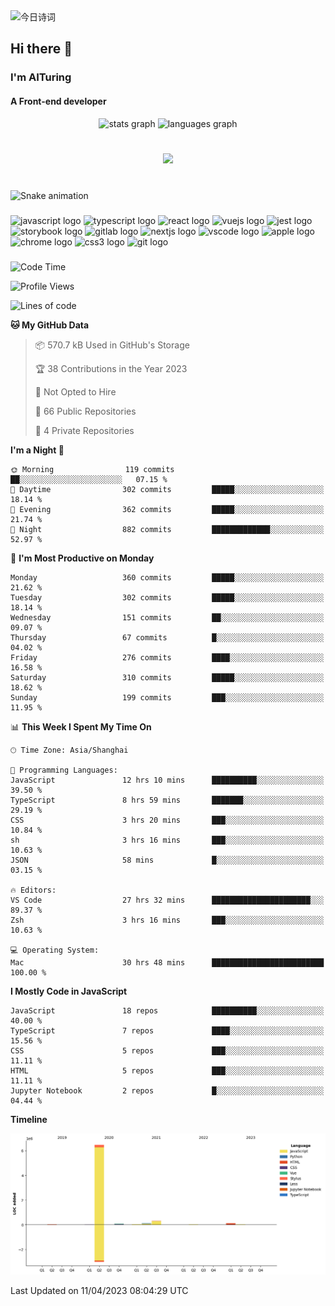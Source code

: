 <img alt="今日诗词" src="https://v2.jinrishici.com/one.svg?font-size=30&spacing=2&color=skyblue" style="max-width:100%; display: block; margin: 0 auto;">

## Hi there 👋
### I'm AITuring
#### A Front-end developer

<div align="center">
  <img src="https://github-readme-stats.vercel.app/api?username=AITuring&hide_title=false&hide_rank=false&show_icons=true&include_all_commits=true&count_private=true&disable_animations=false&theme=dracula&locale=en&hide_border=false&order=1" height="150" alt="stats graph"  />
  <img src="https://github-readme-stats.vercel.app/api/top-langs?username=AITuring&locale=en&hide_title=false&layout=compact&card_width=320&langs_count=5&theme=dracula&hide_border=false&order=2" height="150" alt="languages graph"  />
</div>

###

<br clear="both">

<div align="center">
  <img src="https://profile-counter.glitch.me/AITuring/count.svg?"  />
</div>

###

<br clear="both">

<img src="https://raw.githubusercontent.com/AITuring/aituring/pull/new/output/snake.svg" alt="Snake animation" />

###

<div align="left">
  <img src="https://cdn.jsdelivr.net/gh/devicons/devicon/icons/javascript/javascript-original.svg" height="40" width="52" alt="javascript logo"  />
  <img src="https://cdn.jsdelivr.net/gh/devicons/devicon/icons/typescript/typescript-original.svg" height="40" width="52" alt="typescript logo"  />
  <img src="https://cdn.jsdelivr.net/gh/devicons/devicon/icons/react/react-original.svg" height="40" width="52" alt="react logo"  />
  <img src="https://cdn.jsdelivr.net/gh/devicons/devicon/icons/vuejs/vuejs-original.svg" height="40" width="52" alt="vuejs logo"  />
  <img src="https://cdn.jsdelivr.net/gh/devicons/devicon/icons/jest/jest-plain.svg" height="40" width="52" alt="jest logo"  />
  <img src="https://cdn.jsdelivr.net/gh/devicons/devicon/icons/storybook/storybook-original.svg" height="40" width="52" alt="storybook logo"  />
  <img src="https://cdn.jsdelivr.net/gh/devicons/devicon/icons/gitlab/gitlab-original.svg" height="40" width="52" alt="gitlab logo"  />
  <img src="https://cdn.jsdelivr.net/gh/devicons/devicon/icons/nextjs/nextjs-original.svg" height="40" width="52" alt="nextjs logo"  />
  <img src="https://cdn.jsdelivr.net/gh/devicons/devicon/icons/vscode/vscode-original.svg" height="40" width="52" alt="vscode logo"  />
  <img src="https://cdn.jsdelivr.net/gh/devicons/devicon/icons/apple/apple-original.svg" height="40" width="52" alt="apple logo"  />
  <img src="https://cdn.jsdelivr.net/gh/devicons/devicon/icons/chrome/chrome-original.svg" height="40" width="52" alt="chrome logo"  />
  <img src="https://cdn.jsdelivr.net/gh/devicons/devicon/icons/css3/css3-original.svg" height="40" width="52" alt="css3 logo"  />
  <img src="https://cdn.jsdelivr.net/gh/devicons/devicon/icons/git/git-original.svg" height="40" width="52" alt="git logo"  />
</div>

###
<!--START_SECTION:waka-->
![Code Time](http://img.shields.io/badge/Code%20Time-4%2C237%20hrs%2051%20mins-blue)

![Profile Views](http://img.shields.io/badge/Profile%20Views-0-blue)

![Lines of code](https://img.shields.io/badge/From%20Hello%20World%20I%27ve%20Written-7.2%20million%20lines%20of%20code-blue)

**🐱 My GitHub Data** 

> 📦 570.7 kB Used in GitHub's Storage 
 > 
> 🏆 38 Contributions in the Year 2023
 > 
> 🚫 Not Opted to Hire
 > 
> 📜 66 Public Repositories 
 > 
> 🔑 4 Private Repositories 
 > 
**I'm a Night 🦉** 

```text
🌞 Morning                119 commits         ██░░░░░░░░░░░░░░░░░░░░░░░   07.15 % 
🌆 Daytime                302 commits         █████░░░░░░░░░░░░░░░░░░░░   18.14 % 
🌃 Evening                362 commits         █████░░░░░░░░░░░░░░░░░░░░   21.74 % 
🌙 Night                  882 commits         █████████████░░░░░░░░░░░░   52.97 % 
```
📅 **I'm Most Productive on Monday** 

```text
Monday                   360 commits         █████░░░░░░░░░░░░░░░░░░░░   21.62 % 
Tuesday                  302 commits         █████░░░░░░░░░░░░░░░░░░░░   18.14 % 
Wednesday                151 commits         ██░░░░░░░░░░░░░░░░░░░░░░░   09.07 % 
Thursday                 67 commits          █░░░░░░░░░░░░░░░░░░░░░░░░   04.02 % 
Friday                   276 commits         ████░░░░░░░░░░░░░░░░░░░░░   16.58 % 
Saturday                 310 commits         █████░░░░░░░░░░░░░░░░░░░░   18.62 % 
Sunday                   199 commits         ███░░░░░░░░░░░░░░░░░░░░░░   11.95 % 
```


📊 **This Week I Spent My Time On** 

```text
🕑︎ Time Zone: Asia/Shanghai

💬 Programming Languages: 
JavaScript               12 hrs 10 mins      ██████████░░░░░░░░░░░░░░░   39.50 % 
TypeScript               8 hrs 59 mins       ███████░░░░░░░░░░░░░░░░░░   29.19 % 
CSS                      3 hrs 20 mins       ███░░░░░░░░░░░░░░░░░░░░░░   10.84 % 
sh                       3 hrs 16 mins       ███░░░░░░░░░░░░░░░░░░░░░░   10.63 % 
JSON                     58 mins             █░░░░░░░░░░░░░░░░░░░░░░░░   03.15 % 

🔥 Editors: 
VS Code                  27 hrs 32 mins      ██████████████████████░░░   89.37 % 
Zsh                      3 hrs 16 mins       ███░░░░░░░░░░░░░░░░░░░░░░   10.63 % 

💻 Operating System: 
Mac                      30 hrs 48 mins      █████████████████████████   100.00 % 
```

**I Mostly Code in JavaScript** 

```text
JavaScript               18 repos            ██████████░░░░░░░░░░░░░░░   40.00 % 
TypeScript               7 repos             ████░░░░░░░░░░░░░░░░░░░░░   15.56 % 
CSS                      5 repos             ███░░░░░░░░░░░░░░░░░░░░░░   11.11 % 
HTML                     5 repos             ███░░░░░░░░░░░░░░░░░░░░░░   11.11 % 
Jupyter Notebook         2 repos             █░░░░░░░░░░░░░░░░░░░░░░░░   04.44 % 
```



**Timeline**

![Lines of Code chart](https://raw.githubusercontent.com/AITuring/AITuring/main/assets/bar_graph.png)


 Last Updated on 11/04/2023 08:04:29 UTC
<!--END_SECTION:waka-->


